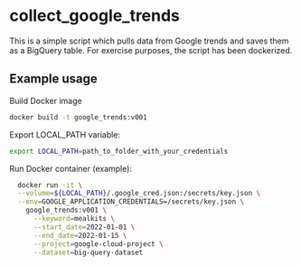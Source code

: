 # collect_google_trends

This is a simple script which pulls data from Google trends and saves them as a BigQuery table. For exercise purposes, the script has been dockerized.

## Example usage

Build Docker image

```bash
docker build -t google_trends:v001
```

Export LOCAL_PATH variable:
```bash
export LOCAL_PATH=path_to_folder_with_your_credentials
```

Run Docker container (example):

```bash
  docker run -it \
  --volume=${LOCAL_PATH}/.google_cred.json:/secrets/key.json \
  --env=GOOGLE_APPLICATION_CREDENTIALS=/secrets/key.json \
    google_trends:v001 \
      --keyword=mealkits \
      --start_date=2022-01-01 \
      --end_date=2022-01-15 \
      --project=google-cloud-project \
      --dataset=big-query-dataset
```

